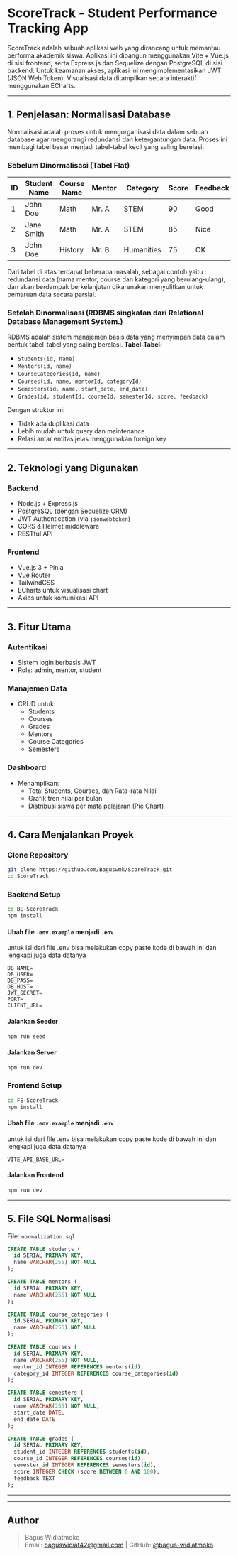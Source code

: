 
# ScoreTrack - Student Performance Tracking App

ScoreTrack adalah sebuah aplikasi web yang dirancang untuk memantau performa akademik siswa. Aplikasi ini dibangun menggunakan Vite + Vue.js di sisi frontend, serta Express.js dan Sequelize dengan PostgreSQL di sisi backend. Untuk keamanan akses, aplikasi ini mengimplementasikan JWT (JSON Web Token). Visualisasi data ditampilkan secara interaktif menggunakan ECharts.

---

##  1. Penjelasan: Normalisasi Database

Normalisasi adalah proses untuk mengorganisasi data dalam sebuah database agar mengurangi redundansi dan ketergantungan data. Proses ini membagi tabel besar menjadi tabel-tabel kecil yang saling berelasi.

### Sebelum Dinormalisasi (Tabel Flat)
| ID | Student Name | Course Name | Mentor | Category | Score | Feedback | Semester |
|----|--------------|-------------|--------|----------|-------|----------|----------|
| 1  | John Doe     | Math        | Mr. A  | STEM     | 90    | Good     | Ganjil   |
| 2  | Jane Smith   | Math        | Mr. A  | STEM     | 85    | Nice     | Ganjil   |
| 3  | John Doe     | History     | Mr. B  | Humanities | 75   | OK       | Genap    |

Dari tabel di atas terdapat beberapa masalah, sebagai contoh yaitu : redundansi data (nama mentor, course dan kategori yang berulang-ulang), dan akan berdampak berkelanjutan dikarenakan menyulitkan untuk pemaruan data secara parsial.

### Setelah Dinormalisasi (RDBMS singkatan dari Relational Database Management System.)
RDBMS adalah sistem manajemen basis data yang menyimpan data dalam bentuk tabel-tabel yang saling berelasi.
**Tabel-Tabel:**
- `Students(id, name)`
- `Mentors(id, name)`
- `CourseCategories(id, name)`
- `Courses(id, name, mentorId, categoryId)`
- `Semesters(id, name, start_date, end_date)`
- `Grades(id, studentId, courseId, semesterId, score, feedback)`

Dengan struktur ini:
- Tidak ada duplikasi data
- Lebih mudah untuk query dan maintenance
- Relasi antar entitas jelas menggunakan foreign key

---

## 2. Teknologi yang Digunakan

### Backend
- Node.js + Express.js
- PostgreSQL (dengan Sequelize ORM)
- JWT Authentication (via `jsonwebtoken`)
- CORS & Helmet middleware
- RESTful API

### Frontend
- Vue.js 3 + Pinia
- Vue Router
- TailwindCSS
- ECharts untuk visualisasi chart
- Axios untuk komunikasi API

---

## 3. Fitur Utama

###  Autentikasi
- Sistem login berbasis JWT
- Role: admin, mentor, student

### Manajemen Data
- CRUD untuk:
  - Students
  - Courses
  - Grades
  - Mentors
  - Course Categories
  - Semesters

### Dashboard
- Menampilkan:
  - Total Students, Courses, dan Rata-rata Nilai
  - Grafik tren nilai per bulan
  - Distribusi siswa per mata pelajaran (Pie Chart)

---

## 4. Cara Menjalankan Proyek

### Clone Repository
```bash
git clone https://github.com/Baguswmk/ScoreTrack.git
cd ScoreTrack
```

### Backend Setup
```bash
cd BE-ScoreTrack
npm install
```

#### Ubah file `.env.example` menjadi `.env`
untuk isi dari file .env bisa melakukan copy paste kode di bawah ini dan lengkapi juga data datanya
```env
DB_NAME=
DB_USER=
DB_PASS=
DB_HOST=
JWT_SECRET=
PORT=
CLIENT_URL=
```

#### Jalankan Seeder
```bash
npm run seed
```

#### Jalankan Server
```bash
npm run dev
```

### Frontend Setup
```bash
cd FE-ScoreTrack
npm install
```

#### Ubah file `.env.example` menjadi `.env`
untuk isi dari file .env bisa melakukan copy paste kode di bawah ini dan lengkapi juga data datanya
```env
VITE_API_BASE_URL=
```

#### Jalankan Frontend
```bash
npm run dev
```

---

## 5. File SQL Normalisasi

File: `normalization.sql`

```sql
CREATE TABLE students (
  id SERIAL PRIMARY KEY,
  name VARCHAR(255) NOT NULL
);

CREATE TABLE mentors (
  id SERIAL PRIMARY KEY,
  name VARCHAR(255) NOT NULL
);

CREATE TABLE course_categories (
  id SERIAL PRIMARY KEY,
  name VARCHAR(255) NOT NULL
);

CREATE TABLE courses (
  id SERIAL PRIMARY KEY,
  name VARCHAR(255) NOT NULL,
  mentor_id INTEGER REFERENCES mentors(id),
  category_id INTEGER REFERENCES course_categories(id)
);

CREATE TABLE semesters (
  id SERIAL PRIMARY KEY,
  name VARCHAR(255) NOT NULL,
  start_date DATE,
  end_date DATE
);

CREATE TABLE grades (
  id SERIAL PRIMARY KEY,
  student_id INTEGER REFERENCES students(id),
  course_id INTEGER REFERENCES courses(id),
  semester_id INTEGER REFERENCES semesters(id),
  score INTEGER CHECK (score BETWEEN 0 AND 100),
  feedback TEXT
);
```

---

---

## Author
> Bagus Widiatmoko  
> Email: baguswidiat42@gmail.com | GitHub: [@bagus-widiatmoko](https://github.com/bagus-widiatmoko)
